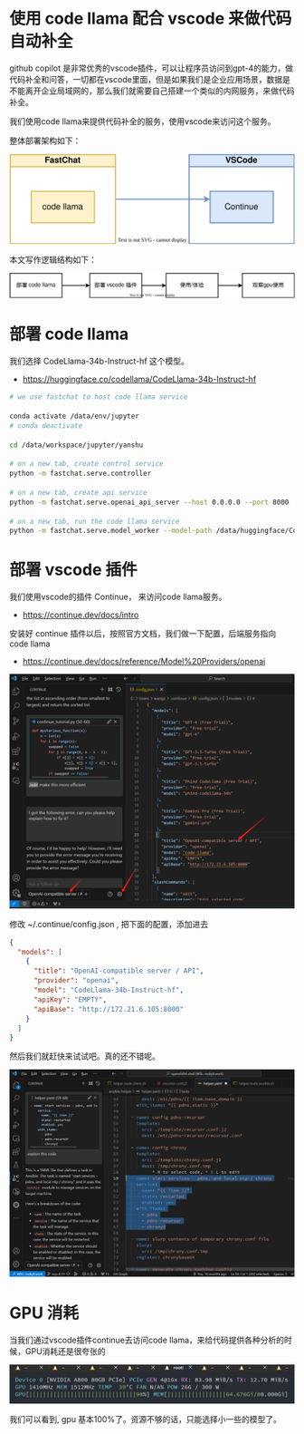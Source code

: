 # 使用 code llama 配合 vscode 来做代码自动补全

github copilot 是非常优秀的vscode插件，可以让程序员访问到gpt-4的能力，做代码补全和问答，一切都在vscode里面，但是如果我们是企业应用场景，数据是不能离开企业局域网的，那么我们就需要自己搭建一个类似的内网服务，来做代码补全。

我们使用code llama来提供代码补全的服务，使用vscode来访问这个服务。

整体部署架构如下：

![](./dia/2024.01.codellama.vscode.1.drawio.svg)

本文写作逻辑结构如下：

![](./dia/2024.01.codellama.vscode.2.drawio.svg)

# 部署 code llama

我们选择 CodeLlama-34b-Instruct-hf 这个模型。

- https://huggingface.co/codellama/CodeLlama-34b-Instruct-hf

```bash
# we use fastchat to host code llama service

conda activate /data/env/jupyter
# conda deactivate

cd /data/workspace/jupyter/yanshu

# on a new tab, create control service
python -m fastchat.serve.controller

# on a new tab, create api service
python -m fastchat.serve.openai_api_server --host 0.0.0.0 --port 8000

# on a new tab, run the code llama service
python -m fastchat.serve.model_worker --model-path /data/huggingface/CodeLlama-34b-Instruct-hf 


```

# 部署 vscode 插件

我们使用vscode的插件 Continue， 来访问code llama服务。

- https://continue.dev/docs/intro

安装好 continue 插件以后，按照官方文档，我们做一下配置，后端服务指向 code llama

- https://continue.dev/docs/reference/Model%20Providers/openai

![](imgs/2024-01-27-22-08-53.png)

修改 ~/.continue/config.json , 把下面的配置，添加进去

```json
{
  "models": [
    {
      "title": "OpenAI-compatible server / API",
      "provider": "openai",
      "model": "CodeLlama-34b-Instruct-hf",
      "apiKey": "EMPTY",
      "apiBase": "http://172.21.6.105:8000"
    }
  ]
}

```

然后我们就赶快来试试吧。真的还不错呢。

![](imgs/2024-01-27-22-19-09.png)

# GPU 消耗

当我们通过vscode插件continue去访问code llama，来给代码提供各种分析的时候，GPU消耗还是很夸张的

![](imgs/2024-01-27-22-25-58.png)

我们可以看到, gpu 基本100%了。资源不够的话，只能选择小一些的模型了。